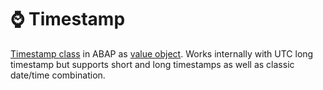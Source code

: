 # ⌚ Timestamp 

[Timestamp class](./src/zmke_cl_timestamp.clas.abap) in ABAP as [value object](https://en.wikipedia.org/wiki/Value_object). Works internally with UTC long timestamp but supports short and long timestamps as well as classic date/time combination.

